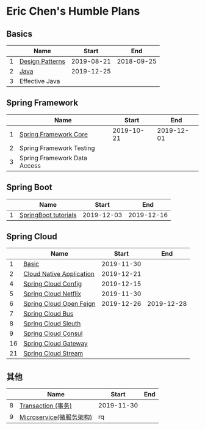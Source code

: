 # Eric Chen's Humble Plans

## Basics

|      | Name                                            | Start      | End        |
| ---- | ----------------------------------------------- | ---------- | ---------- |
| 1    | [Design Patterns](01-design-patterns/README.md) | 2019-08-21 | 2018-09-25 |
| 2    | [Java](04-java/01-basic/01-introduction.md)     | 2019-12-25 |            |
| 3    | Effective Java                                  |            |            |

## Spring Framework

|      | Name                                                         | Start      | End        |
| ---- | ------------------------------------------------------------ | ---------- | ---------- |
| 1    | [Spring Framework Core](02-spring-framework-documentation/02-core/README.md) | 2019-10-21 | 2019-12-01 |
| 2    | Spring Framework Testing                                     |            |            |
| 3    | Spring Framework Data Access                                 |            |            |

## Spring Boot

|      | Name                                                         | Start      | End        |
| ---- | ------------------------------------------------------------ | ---------- | ---------- |
| 1    | [SpringBoot tutorials](03-spring-boot-documentation/01-tutorials) | 2019-12-03 | 2019-12-16 |

## Spring Cloud

|      | Name                                                         | Start      | End        |
| ---- | ------------------------------------------------------------ | ---------- | ---------- |
| 1    | [Basic](05-spring-cloud-documentation/01-basic)              | 2019-11-30 |            |
| 2    | [Cloud Native Application](05-spring-cloud-documentation/02-cloud-native-application/README.md) | 2019-12-21 |            |
| 4    | [Spring Cloud Config](05-spring-cloud-documentation/04-spring-cloud-conig/README.md) | 2019-12-15 |            |
| 5    | [Spring Cloud Netflix](05-spring-cloud-documentation/05-spring-cloud-netflix/README.md) | 2019-11-30 |            |
| 6    | [Spring Cloud Open Feign](05-spring-cloud-documentation/06-spring-cloud-open-feign/README.md) | 2019-12-26 | 2019-12-28 |
| 7    | [Spring Cloud Bus](05-spring-cloud-documentation/07-spring-cloud-bus/README.md) |            |            |
| 8    | [Spring Cloud Sleuth](05-spring-cloud-documentation/08-spring-cloud-sleuth/README.md) |            |            |
| 9    | [Spring Cloud Consul](05-spring-cloud-documentation/09-spring-cloud-consul/README.md) |            |            |
| 16   | [Spring Cloud Gateway](05-spring-cloud-documentation/09-spring-cloud-consul/README.md) |            |            |
| 21   | [Spring Cloud Stream](05-spring-cloud-documentation/21-spring-cloud-stream/README.md) |            |            |

## 其他

|      | Name                                                    | Start      | End  |
| ---- | ------------------------------------------------------- | ---------- | ---- |
| 8    | [Transaction (事务)](08-transaction/README.md)          | 2019-11-30 |      |
| 9    | [Microservice(微服务架构)](09-micro-services/README.md) | rq         |      |